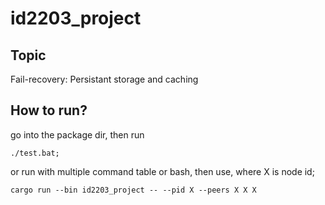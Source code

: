 # id2203_project

## Topic
Fail-recovery: Persistant storage and caching

## How to run?
go into the package dir, then run 
```
./test.bat;
```
or run with multiple command table or bash, then use, where X is node id;
```
cargo run --bin id2203_project -- --pid X --peers X X X
```
